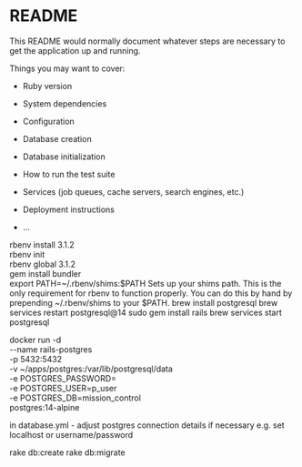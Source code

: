 # README

This README would normally document whatever steps are necessary to get the
application up and running.

Things you may want to cover:

* Ruby version

* System dependencies

* Configuration

* Database creation

* Database initialization

* How to run the test suite

* Services (job queues, cache servers, search engines, etc.)

* Deployment instructions

* ...


rbenv install 3.1.2    
rbenv init    
rbenv global 3.1.2   
gem install bundler   
export PATH=~/.rbenv/shims:$PATH
Sets up your shims path. This is the only requirement for rbenv to function properly. You can do this by hand by prepending ~/.rbenv/shims to your $PATH.
brew install postgresql
brew services restart postgresql@14
sudo gem install rails
brew services start postgresql

docker run -d \
        --name rails-postgres \
        -p 5432:5432 \
        -v ~/apps/postgres:/var/lib/postgresql/data \
        -e POSTGRES_PASSWORD=<mypassword> \
        -e POSTGRES_USER=p_user \
        -e POSTGRES_DB=mission_control \
         postgres:14-alpine

in database.yml - adjust postgres connection details if necessary e.g. set localhost or username/password

rake db:create
rake db:migrate
